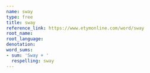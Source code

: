 ```yaml
---
name: sway
type: free
title: sway
reference_link: https://www.etymonline.com/word/sway
root_name: 
root_language: 
denotation: 
word_sums:
- sum: 'Sway + '
  respelling: sway
---
```

